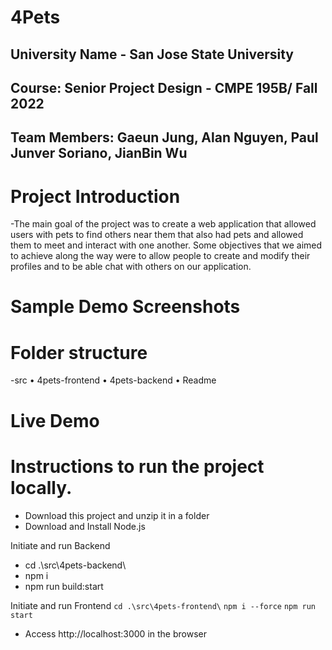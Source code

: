 # 4Pets
## University Name - San Jose State University 
## Course: Senior Project Design - CMPE 195B/ Fall 2022
## Team Members: Gaeun Jung, Alan Nguyen, Paul Junver Soriano, JianBin Wu

# Project Introduction 
-The main goal of the project was to create a web application that allowed users with pets to find others near them that also had pets and allowed them to meet and interact with one another. Some objectives that we aimed to achieve along the way were to allow people to create and modify their profiles and to be able chat with others on our application.

# Sample Demo Screenshots 

# Folder structure
-src
• 4pets-frontend 
• 4pets-backend 
• Readme

# Live Demo

# Instructions to run the project locally.
-   Download this project and unzip it in a folder
-   Download and Install Node.js

Initiate and run Backend
- cd .\src\4pets-backend\
- npm i
- npm run build:start

Initiate and run Frontend
`cd .\src\4pets-frontend\`
`npm i --force`
`npm run start`
- Access http://localhost:3000 in the browser
